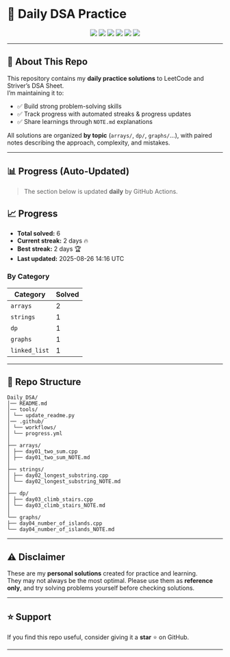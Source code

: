 # 🚀 Daily DSA Practice  

<p align="center">
  <img src="https://img.shields.io/badge/Problems%20Solved-6-blue?logo=leetcode&style=for-the-badge" />
  <img src="https://img.shields.io/badge/Language-C++17-orange?style=for-the-badge" />
  <img src="https://img.shields.io/github/actions/workflow/status/ikrishanaa/Daily_DSA/progress.yml?label=Auto%20Update&style=for-the-badge" />
  <img src="https://img.shields.io/github/last-commit/ikrishanaa/Daily_DSA?style=for-the-badge" />
  <img src="https://komarev.com/ghpvc/?username=ikrishanaa&label=Profile%20Views&color=0e75b6&style=for-the-badge" />
  <img src="https://img.shields.io/github/stars/ikrishanaa/Daily_DSA?style=for-the-badge" />
</p>

---

## 📌 About This Repo  
This repository contains my **daily practice solutions** to LeetCode and Striver’s DSA Sheet.  
I’m maintaining it to:  
- ✅ Build strong problem-solving skills  
- ✅ Track progress with automated streaks & progress updates  
- ✅ Share learnings through `NOTE.md` explanations  

All solutions are organized **by topic** (`arrays/`, `dp/`, `graphs/`…), with paired notes describing the approach, complexity, and mistakes.  

---

## 📊 Progress (Auto-Updated)  
> The section below is updated **daily** by GitHub Actions.  

<!-- PROGRESS:START -->

## 📈 Progress
- **Total solved:** 6
- **Current streak:** 2 days 🔥
- **Best streak:** 2 days 🏆
- **Last updated:** 2025-08-26 14:16 UTC

### By Category
| Category | Solved |
|----------|--------|
| `arrays` | 2 |
| `strings` | 1 |
| `dp` | 1 |
| `graphs` | 1 |
| `linked_list` | 1 |


<!-- PROGRESS:END -->

---

## 📂 Repo Structure  
```
Daily_DSA/
│── README.md
│── tools/
│ └── update_readme.py
│── .github/
│ └── workflows/
│ └── progress.yml
│
├── arrays/
│ ├── day01_two_sum.cpp
│ ├── day01_two_sum_NOTE.md
│
├── strings/
│ ├── day02_longest_substring.cpp
│ └── day02_longest_substring_NOTE.md
│
├── dp/
│ ├── day03_climb_stairs.cpp
│ └── day03_climb_stairs_NOTE.md
│
└── graphs/
├── day04_number_of_islands.cpp
└── day04_number_of_islands_NOTE.md

```


---

## ⚠️ Disclaimer  
These are my **personal solutions** created for practice and learning.  
They may not always be the most optimal. Please use them as **reference only**, and try solving problems yourself before checking solutions.  

---

## ⭐ Support  
If you find this repo useful, consider giving it a **star** ⭐ on GitHub.  

---


